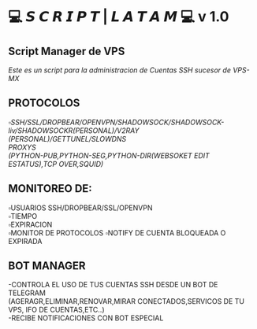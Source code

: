 # 💻 𝙎 𝘾 𝙍 𝙄 𝙋 𝙏 | 𝙇 𝘼 𝙏 𝘼 𝙈 💻  v 1.0

## **Script Manager de VPS**   
_Este es un script para la administracion de Cuentas SSH sucesor de VPS-MX_

## **PROTOCOLOS**
_▫️SSH/SSL/DROPBEAR/OPENVPN/SHADOWSOCK/SHADOWSOCK-liv/SHADOWSOCKR(PERSONAL)/V2RAY (PERSONAL)/GETTUNEL/SLOWDNS_   
_PROXYS_   
_(PYTHON-PUB,PYTHON-SEG,PYTHON-DIR(WEBSOKET EDIT ESTATUS),TCP OVER,SQUID)_   

## **MONITOREO DE:**   
▫️USUARIOS SSH/DROPBEAR/SSL/OPENVPN   
▫️TIEMPO  
▫️EXPIRACION  
▫️MONITOR DE PROTOCOLOS
▫️NOTIFY DE CUENTA BLOQUEADA O EXPIRADA

## **BOT MANAGER**   
-CONTROLA EL USO DE TUS CUENTAS SSH DESDE UN BOT DE TELEGRAM  
(AGERAGR,ELIMINAR,RENOVAR,MIRAR CONECTADOS,SERVICOS DE TU VPS, IFO DE CUENTAS,ETC..)  
-RECIBE NOTIFICACIONES CON BOT ESPECIAL 
